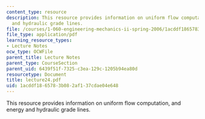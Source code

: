 ```yaml
---
content_type: resource
description: This resource provides information on uniform flow computation, and energy
  and hydraulic grade lines.
file: /courses/1-060-engineering-mechanics-ii-spring-2006/1acddf1865783b082af137cdae04e648_lecture24.pdf
file_type: application/pdf
learning_resource_types:
- Lecture Notes
ocw_type: OCWFile
parent_title: Lecture Notes
parent_type: CourseSection
parent_uid: 6439f51f-7325-c3ea-129c-1205b94ea80d
resourcetype: Document
title: lecture24.pdf
uid: 1acddf18-6578-3b08-2af1-37cdae04e648
---
```

This resource provides information on uniform flow computation, and energy and hydraulic grade lines.

